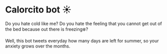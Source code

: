 # Calorcito bot ☀️

Do you hate cold like me? Do you hate the feeling that you cannot get out of the bed because out there is freezing❄️?

Well, this bot tweets everyday how many days are left for summer, so your anxiety grows over the months.
